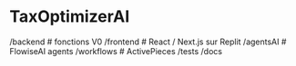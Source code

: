 # TaxOptimizerAI
/backend   # fonctions V0
/frontend  # React / Next.js sur Replit
/agentsAI  # FlowiseAI agents
/workflows # ActivePieces
/tests
/docs
